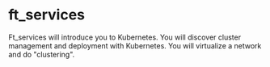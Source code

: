 # ft_services
Ft_services will introduce you to Kubernetes. You will discover cluster management and
deployment with Kubernetes. You will virtualize a network and do "clustering".

